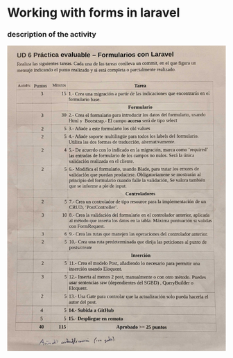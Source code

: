 # Working with forms in laravel

### description of the activity

![actividad](./images/formulario_laravel.jpg)
